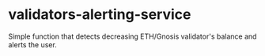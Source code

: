 # validators-alerting-service
Simple function that detects decreasing ETH/Gnosis validator's balance and alerts the user.
